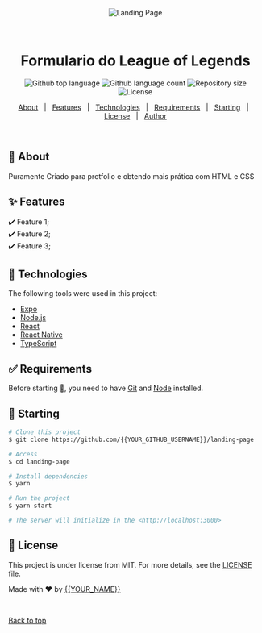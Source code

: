 <div align="center" id="top"> 
  <img src="./.github/app.gif" alt="Landing Page" />

  &#xa0;

  <!-- <a href="https://landingpage.netlify.app">Demo</a> -->
</div>

<h1 align="center">Formulario do League of Legends</h1>

<p align="center">
  <img alt="Github top language" src="https://img.shields.io/github/languages/top/{{therealkaslow}}/landing-page?color=56BEB8">

  <img alt="Github language count" src="https://img.shields.io/github/languages/count/{{therealkaslow}}/landing-page?color=56BEB8">

  <img alt="Repository size" src="https://img.shields.io/github/repo-size/{{therealkaslow}}/landing-page?color=56BEB8">

  <img alt="License" src="https://img.shields.io/github/license/{{therealkaslow}}/landing-page?color=56BEB8">

  <!-- <img alt="Github issues" src="https://img.shields.io/github/issues/{{therealkaslow}}/landing-page?color=56BEB8" /> -->

  <!-- <img alt="Github forks" src="https://img.shields.io/github/forks/{{therealkaslow}}/landing-page?color=56BEB8" /> -->

  <!-- <img alt="Github stars" src="https://img.shields.io/github/stars/{{therealkaslow}}/landing-page?color=56BEB8" /> -->
</p>

<!-- Status -->

<!-- <h4 align="center"> 
	🚧  Landing Page 🚀 Under construction...  🚧
</h4> 

<hr> -->

<p align="center">
  <a href="#dart-about">About</a> &#xa0; | &#xa0; 
  <a href="#sparkles-features">Features</a> &#xa0; | &#xa0;
  <a href="#rocket-technologies">Technologies</a> &#xa0; | &#xa0;
  <a href="#white_check_mark-requirements">Requirements</a> &#xa0; | &#xa0;
  <a href="#checkered_flag-starting">Starting</a> &#xa0; | &#xa0;
  <a href="#memo-license">License</a> &#xa0; | &#xa0;
  <a href="https://github.com/{{YOUR_GITHUB_USERNAME}}" target="_blank">Author</a>
</p>

<br>

## :dart: About ##

Puramente Criado para protfolio e obtendo mais prática com HTML e CSS
## :sparkles: Features ##

:heavy_check_mark: Feature 1;\
:heavy_check_mark: Feature 2;\
:heavy_check_mark: Feature 3;

## :rocket: Technologies ##

The following tools were used in this project:

- [Expo](https://expo.io/)
- [Node.js](https://nodejs.org/en/)
- [React](https://pt-br.reactjs.org/)
- [React Native](https://reactnative.dev/)
- [TypeScript](https://www.typescriptlang.org/)

## :white_check_mark: Requirements ##

Before starting :checkered_flag:, you need to have [Git](https://git-scm.com) and [Node](https://nodejs.org/en/) installed.

## :checkered_flag: Starting ##

```bash
# Clone this project
$ git clone https://github.com/{{YOUR_GITHUB_USERNAME}}/landing-page

# Access
$ cd landing-page

# Install dependencies
$ yarn

# Run the project
$ yarn start

# The server will initialize in the <http://localhost:3000>
```

## :memo: License ##

This project is under license from MIT. For more details, see the [LICENSE](LICENSE.md) file.


Made with :heart: by <a href="https://github.com/{{YOUR_GITHUB_USERNAME}}" target="_blank">{{YOUR_NAME}}</a>

&#xa0;

<a href="#top">Back to top</a>
